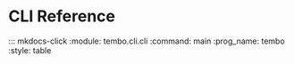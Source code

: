 # CLI Reference

::: mkdocs-click
    :module: tembo.cli.cli
    :command: main
    :prog_name: tembo
    :style: table
